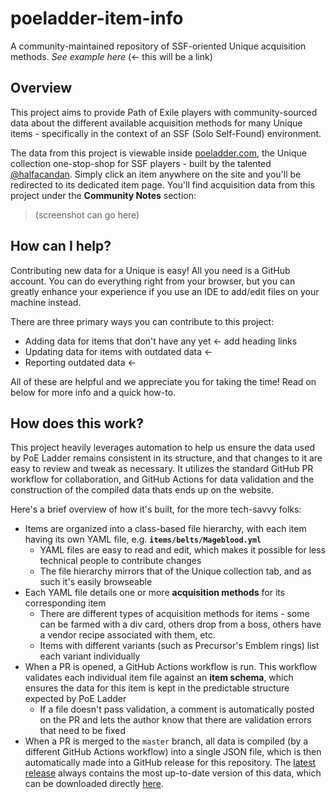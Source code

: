 # poeladder-item-info

A community-maintained repository of SSF-oriented Unique acquisition methods. _See example here_ (← this will be a link)

## Overview

This project aims to provide Path of Exile players with community-sourced data about the different available acquisition methods for many Unique items - specifically in the context of an SSF (Solo Self-Found) environment.

The data from this project is viewable inside [poeladder.com](https://poeladder.com), the Unique collection one-stop-shop for SSF players - built by the talented [@halfacandan](https://github.com/halfacandan). Simply click an item anywhere on the site and you'll be redirected to its dedicated item page. You'll find acquisition data from this project under the **Community Notes** section:

> (screenshot can go here)

## How can I help?

Contributing new data for a Unique is easy! All you need is a GitHub account. You can do everything right from your browser, but you can greatly enhance your experience if you use an IDE to add/edit files on your machine instead.

There are three primary ways you can contribute to this project:

- Adding data for items that don't have any yet ← add heading links
- Updating data for items with outdated data    ←
- Reporting outdated data                       ←

All of these are helpful and we appreciate you for taking the time! Read on below for more info and a quick how-to.

## How does this work?

This project heavily leverages automation to help us ensure the data used by PoE Ladder remains consistent in its structure, and that changes to it are easy to review and tweak as necessary. It utilizes the standard GitHub PR workflow for collaboration, and GitHub Actions for data validation and the construction of the compiled data thats ends up on the website.

Here's a brief overview of how it's built, for the more tech-savvy folks:

- Items are organized into a class-based file hierarchy, with each item having its own YAML file, e.g. **`items/belts/Mageblood.yml`**
  - YAML files are easy to read and edit, which makes it possible for less technical people to contribute changes
  - The file hierarchy mirrors that of the Unique collection tab, and as such it's easily browseable
- Each YAML file details one or more **acquisition methods** for its corresponding item
  - There are different types of acquisition methods for items - some can be farmed with a div card, others drop from a boss, others have a vendor recipe associated with them, etc.
  - Items with different variants (such as Precursor's Emblem rings) list each variant individually
- When a PR is opened, a GitHub Actions workflow is run. This workflow validates each individual item file against an **item schema**, which ensures the data for this item is kept in the predictable structure expected by PoE Ladder
  - If a file doesn't pass validation, a comment is automatically posted on the PR and lets the author know that there are validation errors that need to be fixed
- When a PR is merged to the `master` branch, all data is compiled (by a different GitHub Actions workflow) into a single JSON file, which is then automatically made into a GitHub release for this repository. The [latest release](https://github.com/omriharel/poeladder-item-info/releases/tag/latest) always contains the most up-to-date version of this data, which can be downloaded directly [here](https://github.com/omriharel/poeladder-item-info/releases/download/latest/item-data.json).

